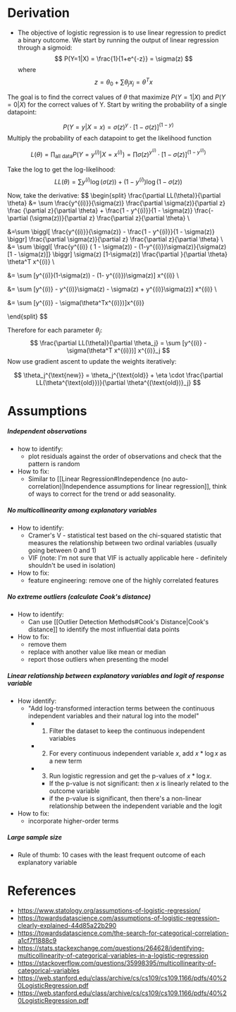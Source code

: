 # Derivation

- The objective of logistic regression is to use linear regression to predict a binary outcome. We start by running the output of linear regression through a sigmoid:
$$
P(Y=1|X) = \frac{1}{1+e^{-z}} = \sigma(z)
$$
where
$$
z = \theta_0 + \sum \theta_j x_j = \theta^Tx
$$

The goal is to find the correct values of $\theta$ that maximize $P(Y=1|X)$ and $P(Y=0|X)$ for the correct values of Y. Start by writing the probability of a single datapoint:

$$
P(Y=y | X=x) = \sigma(z)^y \cdot [1-\sigma(z)]^{(1-y)}
$$
Multiply the probability of each datapoint to get the likelihood function

$$
L(\theta) = \prod_{\text{all data}} P(Y=y^{(i)} | X = x^{(i)})  = \prod \sigma(z)^{y^{(i)}} \cdot [1 - \sigma(z)]^{(1-y^{(i)})}
$$

Take the log to get the log-likelihood:
$$
LL(\theta) = \sum y^{(i)} \log(\sigma(z)) + (1-y^{(i)}) \log(1 - \sigma(z))
$$

Now, take the derivative:
$$
\begin{split}
\frac{\partial LL(\theta)}{\partial \theta} &= \sum \frac{y^{(i)}}{\sigma(z)} \frac{\partial \sigma(z)}{\partial z} \frac {\partial z}{\partial \theta} + \frac{1 - y^{(i)}}{1 - \sigma(z)} \frac{- \partial (\sigma(z))}{\partial z} \frac{\partial z}{\partial \theta} \\

&=\sum \biggl[ \frac{y^{(i)}}{\sigma(z)} - \frac{1 - y^{(i)}}{1 - \sigma(z)} \biggr] \frac{\partial \sigma(z)}{\partial z} \frac{\partial z}{\partial \theta} \\
&= \sum \biggl[ \frac{y^{(i)} ( 1 - \sigma(z)) - (1-y^{(i)})\sigma(z)}{\sigma(z) [1 - \sigma(z)]} \biggr] \sigma(z) [1-\sigma(z)] \frac{\partial }{\partial \theta} \theta^T x^{(i)} \\

&= \sum [y^{(i)}(1-\sigma(z)) - (1- y^{(i)})\sigma(z)] x^{(i)} \\

&= \sum [y^{(i)} - y^{(i)}\sigma(z) - \sigma(z) + y^{(i)}\sigma(z)] x^{(i)} \\

&= \sum [y^{(i)} - \sigma(\theta^Tx^{(i)})]x^{(i)}



\end{split}
$$


Therefore for each parameter $\theta_j$:
$$
\frac{\partial LL(\theta)}{\partial \theta_j} = \sum [y^{(i)} - \sigma(\theta^T x^{(i)})] x^{(i)}_j
$$
Now use gradient ascent to update the weights iteratively:

$$
\theta_j^{\text{new}} = \theta_j^{\text{old}} + \eta \cdot \frac{\partial LL(\theta^{\text{old}})}{\partial \theta^{(\text{old})}_j}
$$
# Assumptions

##### Independent observations
- how to identify:
	- plot residuals against the order of observations and check that the pattern is random
- How to fix:
	- Similar to [[Linear Regression#Independence (no auto-correlation)|Independence assumptions for linear regression]], think of ways to correct for the trend or add seasonality.

##### No multicollinearity among explanatory variables
- How to identify:
	- Cramer's V - statistical test based on the chi-squared statistic that measures the relationship between two ordinal variables (usually going between 0 and 1)
	- VIF (note: I'm not sure that VIF is actually applicable here - definitely shouldn't be used in isolation)
- How to fix:
	- feature engineering: remove one of the highly correlated features
##### No extreme outliers (calculate Cook's distance)
- How to identify:
	- Can use [[Outlier Detection Methods#Cook's Distance|Cook's distance]] to identify the most influential data points
- How to fix:
	- remove them
	- replace with another value like mean or median
	- report those outliers when presenting the model

##### Linear relationship between explanatory variables and logit of response variable

- How identify:
	- "Add log-transformed interaction terms between the continuous independent variables and their natural log into the model"
		- 1) Filter the dataset to keep the continuous independent variables
		- 2) For every continuous independent variable $x$, add $x * \log{x}$ as a new term
		- 3) Run logistic regression and get the p-values of $x*\log x$.
			- If the p-value is not significant: then $x$ is linearly related to the outcome variable
			- if the p-value is significant, then there's a non-linear relationship between the independent variable and the logit
- How to fix:
	- incorporate higher-order terms

##### Large sample size
- Rule of thumb: 10 cases with the least frequent outcome of each explanatory variable

# References
- https://www.statology.org/assumptions-of-logistic-regression/
- https://towardsdatascience.com/assumptions-of-logistic-regression-clearly-explained-44d85a22b290
- https://towardsdatascience.com/the-search-for-categorical-correlation-a1cf7f1888c9
- https://stats.stackexchange.com/questions/264628/identifying-multicollinearity-of-categorical-variables-in-a-logistic-regression
- https://stackoverflow.com/questions/35998395/multicollinearity-of-categorical-variables
- https://web.stanford.edu/class/archive/cs/cs109/cs109.1166/pdfs/40%20LogisticRegression.pdf
- https://web.stanford.edu/class/archive/cs/cs109/cs109.1166/pdfs/40%20LogisticRegression.pdf